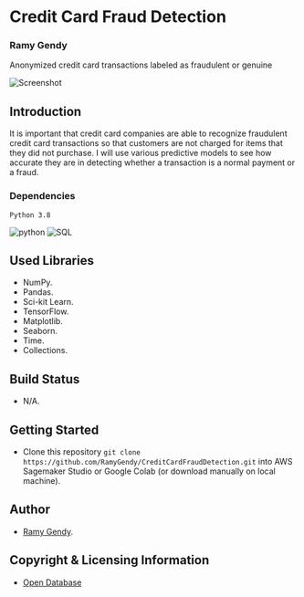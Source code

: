 # Credit Card Fraud Detection

### Ramy Gendy

Anonymized credit card transactions labeled as fraudulent or genuine

![Screenshot](https://storage.googleapis.com/kaggle-datasets-images/310/684/3503c6c827ca269cc00ffa66f2a9c207/dataset-cover.jpg)

## Introduction

It is important that credit card companies are able to recognize fraudulent credit card transactions so that customers are not charged for items that they did not purchase. I will use various predictive models to see how accurate they are in detecting whether a transaction is a normal payment or a fraud.

### Dependencies

```
Python 3.8
```

![python](https://img.shields.io/badge/Language-python-green.svg) ![SQL](https://img.shields.io/badge/Language-SQL-blue)

## Used Libraries

* NumPy.
* Pandas.
* Sci-kit Learn.
* TensorFlow.
* Matplotlib.
* Seaborn.
* Time.
* Collections.

## Build Status

* N/A.

## Getting Started

* Clone this repository `git clone https://github.com/RamyGendy/CreditCardFraudDetection.git` into AWS Sagemaker Studio or Google Colab (or download manually on local machine).

## Author

* [Ramy Gendy](https://github.com/RamyGendy).

## Copyright & Licensing Information

* [Open Database](https://opendatacommons.org/licenses/dbcl/1-0/)
